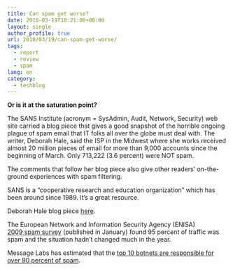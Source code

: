 ```yaml
---
title: Can spam get worse?
date: 2010-03-19T10:21:00+00:00
layout: single
author_profile: true
url: 2010/03/19/can-spam-get-worse/
tags:
  - report
  - review
  - spam
lang: en
category: 
  - techblog
---
```

**<span>Or is it at the saturation point?</span>**

The SANS Institute (acronym = SysAdmin, Audit, Network, Security) web site carried a blog piece that gives a good snapshot of the horrible ongoing plague of spam email that IT folks all over the globe must deal with. The writer, Deborah Hale, said the ISP in the Midwest where she works received almost 20 million pieces of email for more than 9,000 accounts since the beginning of March. Only 713,222 (3.6 percent) were NOT spam.

The comments that follow her blog piece also give other readers’ on-the-ground experiences with spam filtering.

SANS is a “cooperative research and education organization” which has been around since 1989. It’s a great resource.

Deborah Hale blog piece [here](http://isc.sans.org/diary.html?storyid=8446).

The European Network and Information Security Agency (ENISA)  
[2009 spam survey](http://www.enisa.europa.eu/media/press-releases/spam-survey-2009-the-fight-against-spam) (published in January) found 95 percent of traffic was spam and the situation hadn’t changed much in the year.

Message Labs has estimated that the [top 10 botnets are responsible for over 90 percent of spam](http://www.net-security.org/secworld.php?id=8599).